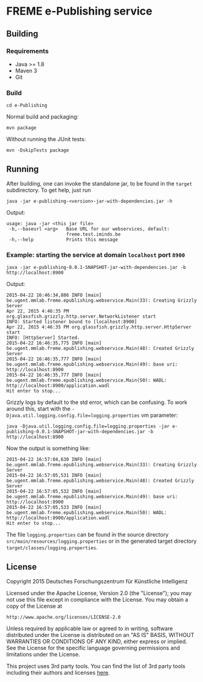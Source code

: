 # FREME e-Publishing service

## Building

### Requirements

* Java >= 1.8
* Maven 3
* Git

### Build

    cd e-Publishing

Normal build and packaging:

    mvn package

Without running the JUnit tests:

    mvn -DskipTests package

## Running

After building, one can invoke the standalone jar, to be found in the `target` subdirectory. To get help, just run

    java -jar e-publishing-<version>-jar-with-dependencies.jar -h

Output:

    usage: java -jar <this jar file>
     -b,--baseurl <arg>   Base URL for our webservices, default:
                          freme.test.iminds.be
     -h,--help            Prints this message

### Example: starting the service at domain `localhost` port `8900`

    java -jar e-publishing-0.0.1-SNAPSHOT-jar-with-dependencies.jar -b http://localhost:8900

Output:

    2015-04-22 16:46:34,886 INFO [main] be.ugent.mmlab.freme.epublishing.webservice.Main(33): Creating Grizzly Server
    Apr 22, 2015 4:46:35 PM org.glassfish.grizzly.http.server.NetworkListener start
    INFO: Started listener bound to [localhost:8900]
    Apr 22, 2015 4:46:35 PM org.glassfish.grizzly.http.server.HttpServer start
    INFO: [HttpServer] Started.
    2015-04-22 16:46:35,775 INFO [main] be.ugent.mmlab.freme.epublishing.webservice.Main(48): Created Grizzly Server
    2015-04-22 16:46:35,777 INFO [main] be.ugent.mmlab.freme.epublishing.webservice.Main(49): base uri: http://localhost:8900
    2015-04-22 16:46:35,777 INFO [main] be.ugent.mmlab.freme.epublishing.webservice.Main(50): WADL: http://localhost:8900/application.wadl
    Hit enter to stop...

Grizzly logs by default to the std error, which can be confusing. To work around this, start with the `-Djava.util.logging.config.file=logging.properties`
vm parameter:

    java -Djava.util.logging.config.file=logging.properties -jar e-publishing-0.0.1-SNAPSHOT-jar-with-dependencies.jar -b http://localhost:8900

Now the output is something like:

    2015-04-22 16:57:04,630 INFO [main] be.ugent.mmlab.freme.epublishing.webservice.Main(33): Creating Grizzly Server
    2015-04-22 16:57:05,531 INFO [main] be.ugent.mmlab.freme.epublishing.webservice.Main(48): Created Grizzly Server
    2015-04-22 16:57:05,532 INFO [main] be.ugent.mmlab.freme.epublishing.webservice.Main(49): base uri: http://localhost:8900
    2015-04-22 16:57:05,533 INFO [main] be.ugent.mmlab.freme.epublishing.webservice.Main(50): WADL: http://localhost:8900/application.wadl
    Hit enter to stop...


The file `logging.properties` can be found in the source directory `src/main/resources/logging.properties` or in the 
generated target directory `target/classes/logging.properties`.

## License

Copyright 2015 Deutsches Forschungszentrum für Künstliche Intelligenz

Licensed under the Apache License, Version 2.0 (the "License");
you may not use this file except in compliance with the License.
You may obtain a copy of the License at

    http://www.apache.org/licenses/LICENSE-2.0

Unless required by applicable law or agreed to in writing, software
distributed under the License is distributed on an "AS IS" BASIS,
WITHOUT WARRANTIES OR CONDITIONS OF ANY KIND, either express or implied.
See the License for the specific language governing permissions and
limitations under the License.

This project uses 3rd party tools. You can find the list of 3rd party tools including their authors and licenses [here](3RD-PARTY-LICENCES).